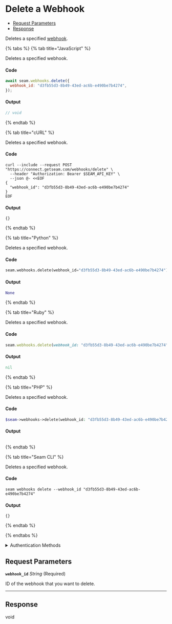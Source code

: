# Delete a Webhook

- [Request Parameters](#request-parameters)
- [Response](#response)

Deletes a specified [webhook](https://docs.seam.co/latest/developer-tools/webhooks).


{% tabs %}
{% tab title="JavaScript" %}

Deletes a specified webhook.

#### Code

```javascript
await seam.webhooks.delete({
  webhook_id: "d3fb55d3-8b49-43ed-ac6b-e490be7b4274",
});
```

#### Output

```javascript
// void
```
{% endtab %}

{% tab title="cURL" %}

Deletes a specified webhook.

#### Code

```curl
curl --include --request POST "https://connect.getseam.com/webhooks/delete" \
  --header "Authorization: Bearer $SEAM_API_KEY" \
  --json @- <<EOF
{
  "webhook_id": "d3fb55d3-8b49-43ed-ac6b-e490be7b4274"
}
EOF
```

#### Output

```curl
{}
```
{% endtab %}

{% tab title="Python" %}

Deletes a specified webhook.

#### Code

```python
seam.webhooks.delete(webhook_id="d3fb55d3-8b49-43ed-ac6b-e490be7b4274")
```

#### Output

```python
None
```
{% endtab %}

{% tab title="Ruby" %}

Deletes a specified webhook.

#### Code

```ruby
seam.webhooks.delete(webhook_id: "d3fb55d3-8b49-43ed-ac6b-e490be7b4274")
```

#### Output

```ruby
nil
```
{% endtab %}

{% tab title="PHP" %}

Deletes a specified webhook.

#### Code

```php
$seam->webhooks->delete(webhook_id: "d3fb55d3-8b49-43ed-ac6b-e490be7b4274");
```

#### Output

```php

```
{% endtab %}

{% tab title="Seam CLI" %}

Deletes a specified webhook.

#### Code

```seam_cli
seam webhooks delete --webhook_id "d3fb55d3-8b49-43ed-ac6b-e490be7b4274"
```

#### Output

```seam_cli
{}
```
{% endtab %}

{% endtabs %}


<details>

<summary>Authentication Methods</summary>

- API key
- Personal access token
  <br>Must also include the `seam-workspace` header in the request.

To learn more, see [Authentication](https://docs.seam.co/latest/api/authentication).
</details>

## Request Parameters

**`webhook_id`** *String* (Required)

ID of the webhook that you want to delete.

---


## Response

void

